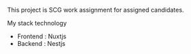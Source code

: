 This project is SCG work assignment for assigned candidates.

My stack technology 
- Frontend : Nuxtjs
- Backend : Nestjs
